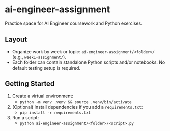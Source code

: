 # ai-engineer-assignment

Practice space for AI Engineer coursework and Python exercises.

## Layout
- Organize work by week or topic: `ai-engineer-assignment/<folder>/` (e.g., `week1-assignment/`).
- Each folder can contain standalone Python scripts and/or notebooks. No default testing setup is required.

## Getting Started
1. Create a virtual environment:
   - `python -m venv .venv && source .venv/bin/activate`
2. (Optional) Install dependencies if you add a `requirements.txt`:
   - `pip install -r requirements.txt`
3. Run a script:
   - `python ai-engineer-assignment/<folder>/<script>.py`

